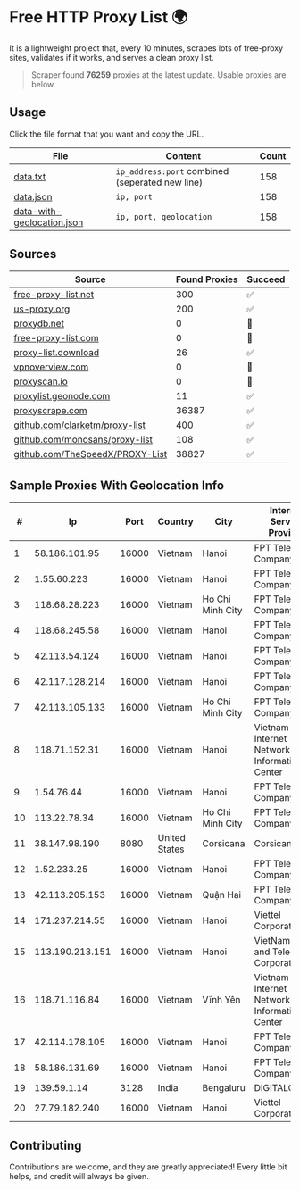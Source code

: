 
# Free HTTP Proxy List 🌍

It is a lightweight project that, every 10 minutes, scrapes lots of free-proxy sites, validates if it works, and serves a clean proxy list.


> Scraper found **76259** proxies at the latest update. Usable proxies are below.

## Usage

Click the file format that you want and copy the URL.


|File|Content|Count|
|----|-------|-----|
|[data.txt](https://raw.githubusercontent.com/themiralay/Proxy-List-World/master/data.txt)|`ip_address:port` combined (seperated new line)|158|
|[data.json](https://raw.githubusercontent.com/themiralay/Proxy-List-World/master/data.json)|`ip, port`|158|
|[data-with-geolocation.json](https://raw.githubusercontent.com/themiralay/Proxy-List-World/master/data-with-geolocation.json)|`ip, port, geolocation`|158|

## Sources

|Source|Found Proxies|Succeed|
|------|-------------|-------|
|[free-proxy-list.net](https://free-proxy-list.net)|300|✅|
|[us-proxy.org](https://www.us-proxy.org)|200|✅|
|[proxydb.net](http://proxydb.net)|0|🚫|
|[free-proxy-list.com](https://free-proxy-list.com/?page=&port=&type%5B%5D=http&type%5B%5D=https&up_time=0&search=Search)|0|🚫|
|[proxy-list.download](https://www.proxy-list.download/HTTP)|26|✅|
|[vpnoverview.com](https://vpnoverview.com/privacy/anonymous-browsing/free-proxy-servers)|0|🚫|
|[proxyscan.io](https://www.proxyscan.io)|0|🚫|
|[proxylist.geonode.com](https://proxylist.geonode.com/api/proxy-list?limit=300&page=1&sort_by=lastChecked&sort_type=desc&protocols=http,https)|11|✅|
|[proxyscrape.com](https://api.proxyscrape.com/v2/?request=displayproxies&protocol=http&timeout=10000&country=all&ssl=all&anonymity=all)|36387|✅|
|[github.com/clarketm/proxy-list](https://raw.githubusercontent.com/clarketm/proxy-list/master/proxy-list-raw.txt)|400|✅|
|[github.com/monosans/proxy-list](https://raw.githubusercontent.com/monosans/proxy-list/main/proxies/http.txt)|108|✅|
|[github.com/TheSpeedX/PROXY-List](https://raw.githubusercontent.com/TheSpeedX/PROXY-List/master/http.txt)|38827|✅|


## Sample Proxies With Geolocation Info

|#|Ip|Port|Country|City|Internet Service Provider|
|-|--|----|-------|----|-------------------------|
|1|58.186.101.95|16000|Vietnam|Hanoi|FPT Telecom Company|
|2|1.55.60.223|16000|Vietnam|Hanoi|FPT Telecom Company|
|3|118.68.28.223|16000|Vietnam|Ho Chi Minh City|FPT Telecom Company|
|4|118.68.245.58|16000|Vietnam|Hanoi|FPT Telecom Company|
|5|42.113.54.124|16000|Vietnam|Hanoi|FPT Telecom Company|
|6|42.117.128.214|16000|Vietnam|Hanoi|FPT Telecom Company|
|7|42.113.105.133|16000|Vietnam|Ho Chi Minh City|FPT Telecom Company|
|8|118.71.152.31|16000|Vietnam|Hanoi|Vietnam Internet Network Information Center|
|9|1.54.76.44|16000|Vietnam|Hanoi|FPT Telecom Company|
|10|113.22.78.34|16000|Vietnam|Ho Chi Minh City|FPT Telecom Company|
|11|38.147.98.190|8080|United States|Corsicana|Corsicana ISD|
|12|1.52.233.25|16000|Vietnam|Hanoi|FPT Telecom Company|
|13|42.113.205.153|16000|Vietnam|Quận Hai|FPT Telecom Company|
|14|171.237.214.55|16000|Vietnam|Hanoi|Viettel Corporation|
|15|113.190.213.151|16000|Vietnam|Hanoi|VietNam Post and Telecom Corporation|
|16|118.71.116.84|16000|Vietnam|Vĩnh Yên|Vietnam Internet Network Information Center|
|17|42.114.178.105|16000|Vietnam|Hanoi|FPT Telecom Company|
|18|58.186.131.69|16000|Vietnam|Hanoi|FPT Telecom Company|
|19|139.59.1.14|3128|India|Bengaluru|DIGITALOCEAN|
|20|27.79.182.240|16000|Vietnam|Hanoi|Viettel Corporation|



## Contributing

Contributions are welcome, and they are greatly appreciated! Every
little bit helps, and credit will always be given.

